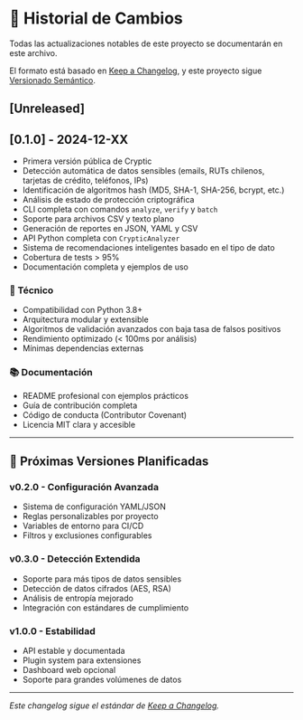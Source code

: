 # 📝 Historial de Cambios

Todas las actualizaciones notables de este proyecto se documentarán en este archivo.

El formato está basado en [Keep a Changelog](https://keepachangelog.com/en/1.0.0/),
y este proyecto sigue [Versionado Semántico](https://semver.org/spec/v2.0.0.html).

## [Unreleased]

## [0.1.0] - 2024-12-XX
- Primera versión pública de Cryptic
- Detección automática de datos sensibles (emails, RUTs chilenos, tarjetas de crédito, teléfonos, IPs)
- Identificación de algoritmos hash (MD5, SHA-1, SHA-256, bcrypt, etc.)
- Análisis de estado de protección criptográfica
- CLI completa con comandos `analyze`, `verify` y `batch`
- Soporte para archivos CSV y texto plano
- Generación de reportes en JSON, YAML y CSV
- API Python completa con `CrypticAnalyzer`
- Sistema de recomendaciones inteligentes basado en el tipo de dato
- Cobertura de tests > 95%
- Documentación completa y ejemplos de uso

### 🔧 Técnico
- Compatibilidad con Python 3.8+
- Arquitectura modular y extensible
- Algoritmos de validación avanzados con baja tasa de falsos positivos
- Rendimiento optimizado (< 100ms por análisis)
- Mínimas dependencias externas

### 📚 Documentación
- README profesional con ejemplos prácticos
- Guía de contribución completa
- Código de conducta (Contributor Covenant)
- Licencia MIT clara y accesible

---

## 🎯 Próximas Versiones Planificadas

### v0.2.0 - Configuración Avanzada
- Sistema de configuración YAML/JSON
- Reglas personalizables por proyecto
- Variables de entorno para CI/CD
- Filtros y exclusiones configurables

### v0.3.0 - Detección Extendida
- Soporte para más tipos de datos sensibles
- Detección de datos cifrados (AES, RSA)
- Análisis de entropía mejorado
- Integración con estándares de cumplimiento

### v1.0.0 - Estabilidad
- API estable y documentada
- Plugin system para extensiones
- Dashboard web opcional
- Soporte para grandes volúmenes de datos

---

*Este changelog sigue el estándar de [Keep a Changelog](https://keepachangelog.com/en/1.0.0/).*
